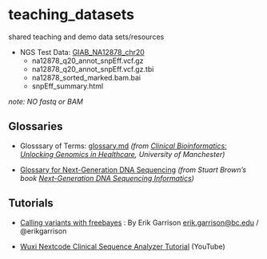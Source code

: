 # teaching_datasets
shared teaching and demo data sets/resources

- NGS Test Data: [GIAB_NA12878_chr20](https://github.com/genomic-medicine-msc-bioinformatics/teaching_datasets/tree/master/GIAB_NA12878_chr20)
    - na12878_q20_annot_snpEff.vcf.gz	 
    - na12878_q20_annot_snpEff.vcf.gz.tbi  
    - na12878_sorted_marked.bam.bai	 
    - snpEff_summary.html	 
    
 _note: NO fastq or BAM_
    
## Glossaries

- Glosssary of Terms: [glossary.md](https://github.com/genomic-medicine-msc-bioinformatics/teaching_datasets/blob/master/glossary.md) *(from [Clinical Bioinformatics: Unlocking Genomics in Healthcare](https://www.futurelearn.com/courses/bioinformatics/), University of Manchester)*

- [Glossary for Next-Generation DNA Sequencing](http://seqinformatics.com/?page_id=32) *(from Stuart Brown’s book [Next-Generation DNA Sequencing Informatics](https://www.amazon.co.uk/Stuart-M-Brown/e/B001H6NZLC/ref=dp_byline_cont_book_1))*

## Tutorials

- [Calling variants with freebayes](http://clavius.bc.edu/~erik/CSHL-advanced-sequencing/freebayes-tutorial.html) : By Erik Garrison erik.garrison@bc.edu / @erikgarrison  

- [Wuxi Nextcode Clinical Sequence Analyzer Tutorial](https://youtu.be/rMMPwoSYKO4) (YouTube)  
